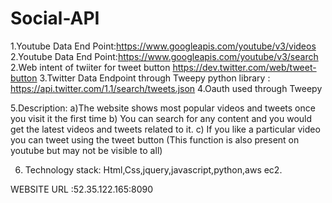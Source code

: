 # Social-API


1.Youtube Data End Point:https://www.googleapis.com/youtube/v3/videos
2.Youtube Data End Point:https://www.googleapis.com/youtube/v3/search
2.Web intent of twiiter for tweet button https://dev.twitter.com/web/tweet-button
3.Twitter Data Endpoint through Tweepy python library : https://api.twitter.com/1.1/search/tweets.json
4.Oauth used through Tweepy

5.Description:
a)The website shows most popular videos and tweets once you visit it the first time
b) You can search for any content and you would get the latest videos and tweets related to it.
c) If you like a particular video you can tweet using the tweet button (This function is also present on youtube but may not be visible to all)

6) Technology stack: Html,Css,jquery,javascript,python,aws ec2.

WEBSITE URL :52.35.122.165:8090
